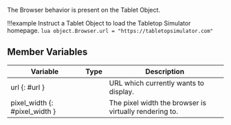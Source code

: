 The Browser behavior is present on the Tablet Object.

!!!example
    Instruct a Tablet Object to load the Tabletop Simulator homepage.
    ```lua
    object.Browser.url = "https://tabletopsimulator.com"
    ```

## Member Variables

Variable | Type | Description
-- | -- | --
url {: #url } | [<span class="tag str"></span>](../types.md) | URL which currently wants to display.
pixel_width {: #pixel_width } | [<span class="tag int"></span>](../types.md) | The pixel width the browser is virtually rendering to.
